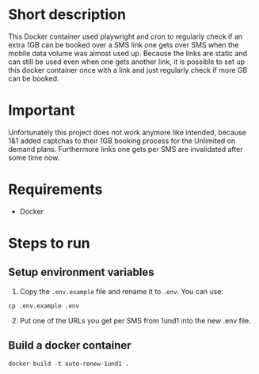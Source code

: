 # Short description
This Docker container used playwright and cron to regularly check if an extra 1GB can be booked over a SMS link one gets over SMS when the mobile data volume was almost used up. Because the links are static and can still be used even when one gets another link, it is possible to set up this docker container once with a link and just regularly check if more GB can be booked.

# Important
Unfortunately this project does not work anymore like intended, because 1&1 added captchas to their 1GB booking process for the Unlimited on demand plans. Furthermore links one gets per SMS are invalidated after some time now.

# Requirements
- Docker

# Steps to run
## Setup environment variables
1. Copy the `.env.example` file and rename it to `.env`. You can use:
```shell
cp .env.example .env
```
2. Put one of the URLs you get per SMS from 1und1 into the new .env file.

## Build a docker container
```shell
docker build -t auto-renew-1und1 .
```
